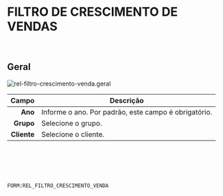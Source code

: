 # FILTRO DE CRESCIMENTO DE VENDAS
<br>

## Geral
![rel-filtro-crescimento-venda.geral](https://raw.githubusercontent.com/netforcews/docs-siscom/master/geral/imagens/rel-filtro-crescimento-venda.geral.png)

Campo | Descrição
--:|---
**Ano** | Informe o ano. Por padrão, este campo é obrigatório.
**Grupo** | Selecione o grupo.
**Cliente** | Selecione o cliente.
<br>
<br>
<br>
<br>

```FORM:REL_FILTRO_CRESCIMENTO_VENDA```
